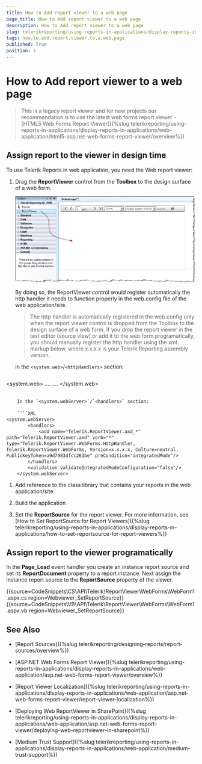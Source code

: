 ```yaml
---
title: How to Add report viewer to a web page
page_title: How to Add report viewer to a web page 
description: How to Add report viewer to a web page
slug: telerikreporting/using-reports-in-applications/display-reports-in-applications/web-application/asp.net-web-forms-report-viewer/how-to-add-report-viewer-to-a-web-page
tags: how,to,add,report,viewer,to,a,web,page
published: True
position: 1
---
```


# How to Add report viewer to a web page

> This is a legacy report viewer and for new projects our recommendation is to use the latest web forms report viewer - [HTML5 Web Forms Report Viewer]({%slug telerikreporting/using-reports-in-applications/display-reports-in-applications/web-application/html5-asp.net-web-forms-report-viewer/overview%})

## Assign report to the viewer in design time

To use Telerik Reports in web application, you need the Web report viewer:

1. Drag the __ReportViewer__ control from the __Toolbox__ to the design surface of a web form. 

	![](images/WebReportViewer.png)

	By doing so, the ReportViewer control would register automatically the http handler it needs to function properly in the web.config file of the web application/site. 

	>The http handler is automatically registered in the web.config only when the report viewer control is dropped from the Toolbox to the design surface of a web form. If you drop the report viewer in the text editor (source view) or add it to the web form programatically, you should manually register the http handler using the xml markup below, where x.x.x.x is your Telerik Reporting assembly version. 

	In the `<system.web>`/`<httpHandlers>` section: 
	     
	````XML
<system.web>
    ....
        <httpHandlers>
              <add path="Telerik.ReportViewer.axd" verb="*" type="Telerik.ReportViewer.WebForms.HttpHandler, Telerik.ReportViewer.WebForms, Version=x.x.x.x, Culture=neutral, PublicKeyToken=a9d7983dfcc261be"/>
        </httpHandlers>
    ....
    </system.web>
````

	In the `<system.webServer>`/`<handlers>` section: 
	
	````XML
<system.webServer>
    	<handlers>
    		<add name="Telerik.ReportViewer.axd_*" path="Telerik.ReportViewer.axd" verb="*" type="Telerik.ReportViewer.WebForms.HttpHandler, Telerik.ReportViewer.WebForms, Version=x.x.x.x, Culture=neutral, PublicKeyToken=a9d7983dfcc261be" preCondition="integratedMode"/>
    	</handlers>
    	<validation validateIntegratedModeConfiguration="false"/>
    </system.webServer>
````


1. Add reference to the class library that contains your reports in the web application/site.

1. Build the application

1. Set the __ReportSource__ for the report viewer. For more information, see [How to Set ReportSource for Report Viewers]({%slug telerikreporting/using-reports-in-applications/display-reports-in-applications/how-to-set-reportsource-for-report-viewers%})

## Assign report to the viewer programatically

In the __Page_Load__ event handler you create an instance report source and set its __ReportDocument__ property to a report instance. Next assign the instance report source to the __ReportSource__ property of the viewer. 

{{source=CodeSnippets\CS\API\Telerik\ReportViewer\WebForms\WebForm1.aspx.cs region=Webviewer_SetReportSource}}
{{source=CodeSnippets\VB\API\Telerik\ReportViewer\WebForms\WebForm1.aspx.vb region=Webviewer_SetReportSource}}

## See Also

* [Report Sources]({%slug telerikreporting/designing-reports/report-sources/overview%})[](66CD7D60-7708-42D5-8BB4-506676E8679E)

* [ASP.NET Web Forms Report Viewer]({%slug telerikreporting/using-reports-in-applications/display-reports-in-applications/web-application/asp.net-web-forms-report-viewer/overview%})

* [Report Viewer Localization]({%slug telerikreporting/using-reports-in-applications/display-reports-in-applications/web-application/asp.net-web-forms-report-viewer/report-viewer-localization%})

* [Deploying Web ReportViewer in SharePoint]({%slug telerikreporting/using-reports-in-applications/display-reports-in-applications/web-application/asp.net-web-forms-report-viewer/deploying-web-reportviewer-in-sharepoint%})

* [Medium Trust Support]({%slug telerikreporting/using-reports-in-applications/display-reports-in-applications/web-application/medium-trust-support%})
